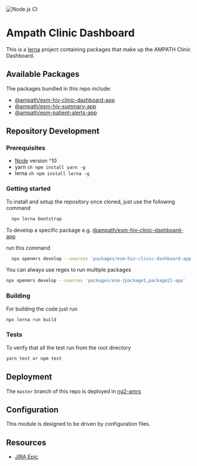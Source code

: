 ![Node.js CI](https://github.com/ampath/ampath-esm-clinic-dashboard/workflows/Node.js%20CI/badge.svg)

# Ampath Clinic Dashboard

This is a [lerna](https://lerna.js.org) project containing packages that make up the AMPATH Clinic Dashboard.

## Available Packages

The packages bundled in this repo include:

  - [@ampath/esm-hiv-clinic-dashboard-app](packages/esm-hiv-clinic-dashboard-app)
  - [@ampath/esm-hiv-summary-app](packages/esm-hiv-summary-app)
  - [@ampath/esm-patient-alerts-app](packages/esm-patient-alerts-app) 

## Repository Development

### Prerequisites

- [Node](https://nodejs.org/downloads) version ^10
- yarn ```sh npm install yarn -g ```
- lerna  ```sh npm install lerna -g ```

### Getting started

To install and setup the repository once cloned, just use the following command

```sh
  npx lerna bootstrap
```

To develop a specific package e.g. [@ampath/esm-hiv-clinic-dashboard-app](packages/esm-hiv-clinic-dashboard-app)

run this command

```sh
  npx openmrs develop --sources 'packages/esm-hiv-clinic-dashboard-app'
```

You can always use regex to run multiple packages 

```sh
npx openmrs develop --sources 'packages/esm-{package1,package2}-app`
```

### Building

For building the code just run

```sh 
npx lerna run build
```

### Tests

To verify that all the test run from the root directory

```sh
yarn test or npm test
```

## Deployment

The `master` branch of this repo is deployed in [ng2-amrs](https://github.com/AMPATH/ng2-amrs)

## Configuration

This module is designed to be driven by configuration files.

## Resources

- [JIRA Epic](https://jira.ampath.or.ke/)
